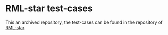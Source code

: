 # RML-star test-cases

This an archived repository, the test-cases can be found in the repository of [RML-star](https://github.com/kg-construct/rml-star/tree/main/test-cases).

